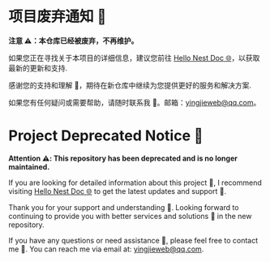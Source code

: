 # 项目废弃通知 🚫

**注意 ⚠️：本仓库已经被废弃，不再维护。**

如果您正在寻找关于本项目的详细信息，建议您前往 [Hello Nest Doc 🌐](https://github.com/yingjieweb/hello-nest-doc)，以获取最新的更新和支持.

感谢您的支持和理解 🙏，期待在新仓库中继续为您提供更好的服务和解决方案.

如果您有任何疑问或需要帮助，请随时联系我 📧。邮箱：yingjieweb@qq.com。

# Project Deprecated Notice 🚫

**Attention ⚠️: This repository has been deprecated and is no longer maintained.**

If you are looking for detailed information about this project 🧐, I recommend visiting [Hello Nest Doc 🌐](https://github.com/yingjieweb/hello-nest-doc) to get the latest updates and support 🚀.

Thank you for your support and understanding 🙏. Looking forward to continuing to provide you with better services and solutions 🎉 in the new repository.

If you have any questions or need assistance 📧, please feel free to contact me 🤝. You can reach me via email at: yingjieweb@qq.com.
